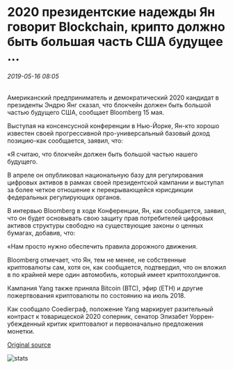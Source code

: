 # 2020 президентские надежды Ян говорит Blockchain, крипто должно быть большая часть США будущее ...

###### 2019-05-16 08:05

Американский предприниматель и демократический 2020 кандидат в президенты Эндрю Янг сказал, что блокчейн должен быть большой частью будущего США, сообщает Bloomberg 15 мая.

Выступая на консенсусной конференции в Нью-Йорке, Ян-кто хорошо известен своей прогрессивной про-универсальный базовый доход позицию-как сообщается, заявил, что:

«Я считаю, что блокчейн должен быть большой частью нашего будущего.

В апреле он опубликовал национальную базу для регулирования цифровых активов в рамках своей президентской кампании и выступал за более четкое отношение к перекрывающейся юрисдикции федеральных регулирующих органов.

В интервью Bloomberg в ходе Конференции, Ян, как сообщается, заявил, что он будет основывать свою защиту прав потребителей цифровых активов структуры свободно на существующие законы о ценных бумагах, добавив, что:

«Нам просто нужно обеспечить правила дорожного движения.

Bloomberg отмечает, что Ян, тем не менее, не собственные криптовалюты сам, хотя он, как сообщается, подтвердил, что он вложил в по крайней мере один автомобиль, который имеет криптохолдингов.

Кампания Yang также приняла Bitcoin (BTC), эфир (ETH) и другие пожертвования криптовалюты по состоянию на июль 2018.

Как сообщало Coedieграф, положение Yang маркирует разительный контраст к товарищеской 2020 соперник, сенатор Элизабет Уоррен-убежденный критик криптовалют и первоначально предложения монетки.

[Original source](https://cointelegraph.com/news/2020-presidential-hopeful-yang-says-blockchain-crypto-must-be-big-part-of-us-future)

![stats](https://c.statcounter.com/11760860/0/a89fa40b/1/ "stats")